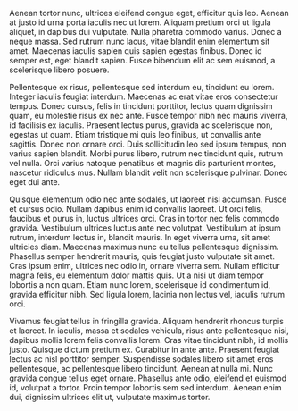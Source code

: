 Aenean tortor nunc, ultrices eleifend congue eget, efficitur quis leo. Aenean at justo id urna porta iaculis nec ut lorem. Aliquam pretium orci ut ligula aliquet, in dapibus dui vulputate. Nulla pharetra commodo varius. Donec a neque massa. Sed rutrum nunc lacus, vitae blandit enim elementum sit amet. Maecenas iaculis sapien quis sapien egestas finibus. Donec id semper est, eget blandit sapien. Fusce bibendum elit ac sem euismod, a scelerisque libero posuere.

Pellentesque ex risus, pellentesque sed interdum eu, tincidunt eu lorem. Integer iaculis feugiat interdum. Maecenas ac erat vitae eros consectetur tempus. Donec cursus, felis in tincidunt porttitor, lectus quam dignissim quam, eu molestie risus ex nec ante. Fusce tempor nibh nec mauris viverra, id facilisis ex iaculis. Praesent lectus purus, gravida ac scelerisque non, egestas ut quam. Etiam tristique mi quis leo finibus, ut convallis ante sagittis. Donec non ornare orci. Duis sollicitudin leo sed ipsum tempus, non varius sapien blandit. Morbi purus libero, rutrum nec tincidunt quis, rutrum vel nulla. Orci varius natoque penatibus et magnis dis parturient montes, nascetur ridiculus mus. Nullam blandit velit non scelerisque pulvinar. Donec eget dui ante.

Quisque elementum odio nec ante sodales, ut laoreet nisl accumsan. Fusce et cursus odio. Nullam dapibus enim id convallis laoreet. Ut orci felis, faucibus et purus in, luctus ultrices orci. Cras in tortor nec felis commodo gravida. Vestibulum ultrices luctus ante nec volutpat. Vestibulum at ipsum rutrum, interdum lectus in, blandit mauris. In eget viverra urna, sit amet ultricies diam. Maecenas maximus nunc eu tellus pellentesque dignissim. Phasellus semper hendrerit mauris, quis feugiat justo vulputate sit amet. Cras ipsum enim, ultrices nec odio in, ornare viverra sem. Nullam efficitur magna felis, eu elementum dolor mattis quis. Ut a nisi ut diam tempor lobortis a non quam. Etiam nunc lorem, scelerisque id condimentum id, gravida efficitur nibh. Sed ligula lorem, lacinia non lectus vel, iaculis rutrum orci.

Vivamus feugiat tellus in fringilla gravida. Aliquam hendrerit rhoncus turpis et laoreet. In iaculis, massa et sodales vehicula, risus ante pellentesque nisi, dapibus mollis lorem felis convallis lorem. Cras vitae tincidunt nibh, id mollis justo. Quisque dictum pretium ex. Curabitur in ante ante. Praesent feugiat lectus ac nisl porttitor semper. Suspendisse sodales libero sit amet eros pellentesque, ac pellentesque libero tincidunt. Aenean at nulla mi. Nunc gravida congue tellus eget ornare. Phasellus ante odio, eleifend et euismod id, volutpat a tortor. Proin tempor lobortis sem sed interdum. Aenean enim dui, dignissim ultrices elit ut, vulputate maximus tortor.

